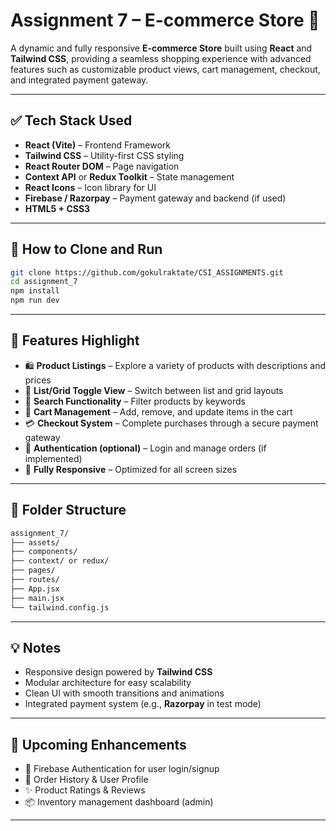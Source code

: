 
# Assignment 7 – E-commerce Store 🛒

A dynamic and fully responsive **E-commerce Store** built using **React** and **Tailwind CSS**, providing a seamless shopping experience with advanced features such as customizable product views, cart management, checkout, and integrated payment gateway.

---

## ✅ Tech Stack Used

* **React (Vite)** – Frontend Framework  
* **Tailwind CSS** – Utility-first CSS styling  
* **React Router DOM** – Page navigation  
* **Context API** or **Redux Toolkit** – State management  
* **React Icons** – Icon library for UI  
* **Firebase / Razorpay** – Payment gateway and backend (if used)  
* **HTML5 + CSS3**

---

## 🚀 How to Clone and Run

```bash
git clone https://github.com/gokulraktate/CSI_ASSIGNMENTS.git
cd assignment_7
npm install
npm run dev    
````

---

## 🌟 Features Highlight

* 🛍️ **Product Listings** – Explore a variety of products with descriptions and prices
* 🔄 **List/Grid Toggle View** – Switch between list and grid layouts
* 🔎 **Search Functionality** – Filter products by keywords
* 🛒 **Cart Management** – Add, remove, and update items in the cart
* 💳 **Checkout System** – Complete purchases through a secure payment gateway
* 🔐 **Authentication (optional)** – Login and manage orders (if implemented)
* 📱 **Fully Responsive** – Optimized for all screen sizes

---

## 📁 Folder Structure

```bash
assignment_7/
├── assets/
├── components/
├── context/ or redux/
├── pages/
├── routes/
├── App.jsx
├── main.jsx
└── tailwind.config.js
```

---

## 💡 Notes

* Responsive design powered by **Tailwind CSS**
* Modular architecture for easy scalability
* Clean UI with smooth transitions and animations
* Integrated payment system (e.g., **Razorpay** in test mode)

---

## 📌 Upcoming Enhancements

* 🔐 Firebase Authentication for user login/signup
* 📝 Order History & User Profile
* ✨ Product Ratings & Reviews
* 📦 Inventory management dashboard (admin)

---


